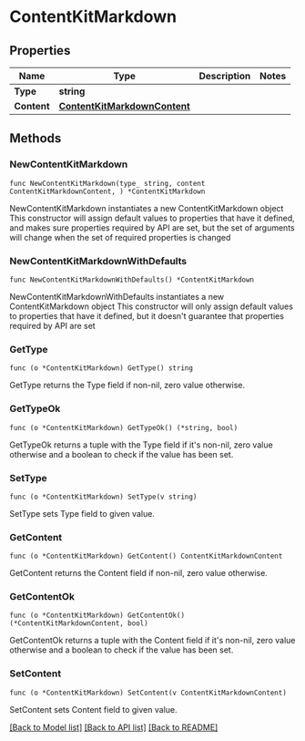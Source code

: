 # ContentKitMarkdown

## Properties

Name | Type | Description | Notes
------------ | ------------- | ------------- | -------------
**Type** | **string** |  | 
**Content** | [**ContentKitMarkdownContent**](ContentKitMarkdownContent.md) |  | 

## Methods

### NewContentKitMarkdown

`func NewContentKitMarkdown(type_ string, content ContentKitMarkdownContent, ) *ContentKitMarkdown`

NewContentKitMarkdown instantiates a new ContentKitMarkdown object
This constructor will assign default values to properties that have it defined,
and makes sure properties required by API are set, but the set of arguments
will change when the set of required properties is changed

### NewContentKitMarkdownWithDefaults

`func NewContentKitMarkdownWithDefaults() *ContentKitMarkdown`

NewContentKitMarkdownWithDefaults instantiates a new ContentKitMarkdown object
This constructor will only assign default values to properties that have it defined,
but it doesn't guarantee that properties required by API are set

### GetType

`func (o *ContentKitMarkdown) GetType() string`

GetType returns the Type field if non-nil, zero value otherwise.

### GetTypeOk

`func (o *ContentKitMarkdown) GetTypeOk() (*string, bool)`

GetTypeOk returns a tuple with the Type field if it's non-nil, zero value otherwise
and a boolean to check if the value has been set.

### SetType

`func (o *ContentKitMarkdown) SetType(v string)`

SetType sets Type field to given value.


### GetContent

`func (o *ContentKitMarkdown) GetContent() ContentKitMarkdownContent`

GetContent returns the Content field if non-nil, zero value otherwise.

### GetContentOk

`func (o *ContentKitMarkdown) GetContentOk() (*ContentKitMarkdownContent, bool)`

GetContentOk returns a tuple with the Content field if it's non-nil, zero value otherwise
and a boolean to check if the value has been set.

### SetContent

`func (o *ContentKitMarkdown) SetContent(v ContentKitMarkdownContent)`

SetContent sets Content field to given value.



[[Back to Model list]](../README.md#documentation-for-models) [[Back to API list]](../README.md#documentation-for-api-endpoints) [[Back to README]](../README.md)


